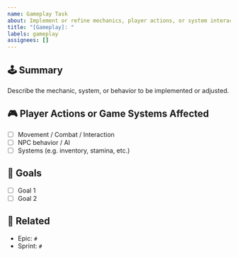 ```yaml
---
name: Gameplay Task
about: Implement or refine mechanics, player actions, or system interactions
title: "[Gameplay]: "
labels: gameplay
assignees: []
---
```


## 🕹️ Summary
Describe the mechanic, system, or behavior to be implemented or adjusted.

## 🎮 Player Actions or Game Systems Affected
- [ ] Movement / Combat / Interaction
- [ ] NPC behavior / AI
- [ ] Systems (e.g. inventory, stamina, etc.)

## 🎯 Goals
- [ ] Goal 1
- [ ] Goal 2

## 🔗 Related
- Epic: `#`
- Sprint: `#`
